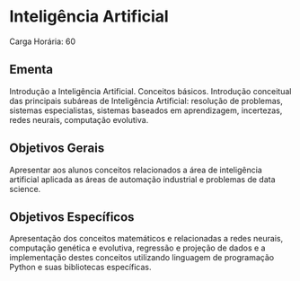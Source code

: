 # Inteligência Artificial

Carga Horária: 60

## Ementa

Introdução a Inteligência Artificial. Conceitos básicos. Introdução conceitual das principais subáreas de Inteligência Artificial: resolução de problemas, sistemas especialistas, sistemas baseados em aprendizagem, incertezas, redes neurais, computação evolutiva.

## Objetivos Gerais

Apresentar aos alunos conceitos relacionados a área de inteligência artificial aplicada as áreas de automação industrial e problemas de data science.

## Objetivos Específicos

Apresentação dos conceitos matemáticos e relacionadas a redes neurais, computação genética e evolutiva, regressão e projeção de dados e a implementação destes conceitos utilizando linguagem de programação Python e suas bibliotecas específicas.